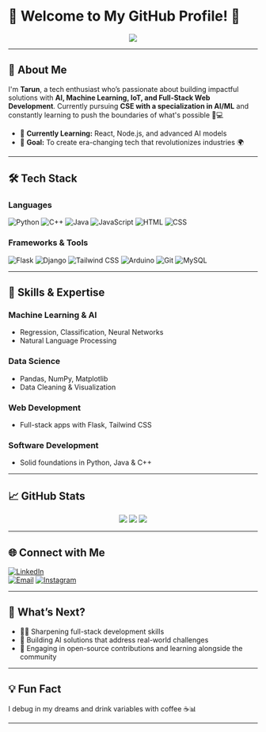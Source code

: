 # 🌟 Welcome to My GitHub Profile! 🌟

<p align="center">
  <p align="center">
  <img src="https://readme-typing-svg.herokuapp.com?font=Fira+Code&weight=500&size=24&pause=1000&color=F7931E&center=true&vCenter=true&width=435&lines=Hey+there!+I'm+Tarun+%F0%9F%91%8B;AI+%7C+ML+%7C+Web+Dev+Explorer"/>
</p>

</p>

---

## 👋 About Me  
I'm **Tarun**, a tech enthusiast who’s passionate about building impactful solutions with **AI, Machine Learning, IoT, and Full-Stack Web Development**. Currently pursuing **CSE with a specialization in AI/ML** and constantly learning to push the boundaries of what's possible 🧠💻

- 🌱 **Currently Learning:** React, Node.js, and advanced AI models  
- 🎯 **Goal:** To create era-changing tech that revolutionizes industries 🌍

---

## 🛠️ Tech Stack

### Languages
![Python](https://img.shields.io/badge/Python-3776AB?style=for-the-badge&logo=python&logoColor=white)
![C++](https://img.shields.io/badge/C%2B%2B-00599C?style=for-the-badge&logo=c%2B%2B&logoColor=white)
![Java](https://img.shields.io/badge/Java-ED8B00?style=for-the-badge&logo=java&logoColor=white)
![JavaScript](https://img.shields.io/badge/JavaScript-F7DF1E?style=for-the-badge&logo=javascript&logoColor=black)
![HTML](https://img.shields.io/badge/HTML5-E34F26?style=for-the-badge&logo=html5&logoColor=white)
![CSS](https://img.shields.io/badge/CSS3-1572B6?style=for-the-badge&logo=css3&logoColor=white)

### Frameworks & Tools
![Flask](https://img.shields.io/badge/Flask-000000?style=for-the-badge&logo=flask&logoColor=white)
![Django](https://img.shields.io/badge/Django-092E20?style=for-the-badge&logo=django&logoColor=white)
![Tailwind CSS](https://img.shields.io/badge/Tailwind_CSS-06B6D4?style=for-the-badge&logo=tailwind-css&logoColor=white)
![Arduino](https://img.shields.io/badge/Arduino-00979D?style=for-the-badge&logo=arduino&logoColor=white)
![Git](https://img.shields.io/badge/Git-F05032?style=for-the-badge&logo=git&logoColor=white)
![MySQL](https://img.shields.io/badge/MySQL-4479A1?style=for-the-badge&logo=mysql&logoColor=white)

---

## 🧠 Skills & Expertise

### Machine Learning & AI
- Regression, Classification, Neural Networks  
- Natural Language Processing

### Data Science
- Pandas, NumPy, Matplotlib  
- Data Cleaning & Visualization

### Web Development
- Full-stack apps with Flask, Tailwind CSS

### Software Development
- Solid foundations in Python, Java & C++

---

## 📈 GitHub Stats
<p align="center">
  <img src="https://github-readme-stats.vercel.app/api?username=tarun-hu&show_icons=true&theme=tokyonight" />
  <img src="https://github-readme-stats.vercel.app/api/top-langs/?username=tarun-hu&layout=compact&theme=tokyonight" />
  <img src="https://github-readme-streak-stats.herokuapp.com/?user=tarun-hu&theme=tokyonight" />
</p>

---

## 🌐 Connect with Me
[![LinkedIn](https://img.shields.io/badge/LinkedIn-blue?style=for-the-badge&logo=linkedin&logoColor=white)](https://www.linkedin.com/tarunnokwal/)  
[![Email](https://img.shields.io/badge/Gmail-D14836?style=for-the-badge&logo=gmail&logoColor=white)](mailto:tarunnokwal1@gmail.com)
[![Instagram](https://img.shields.io/badge/Instagram-E4405F?style=for-the-badge&logo=instagram&logoColor=white)](https://www.instagram.com/tarun_nokwal/)


---

## 🚀 What’s Next?
- 👨‍💻 Sharpening full-stack development skills  
- 🤖 Building AI solutions that address real-world challenges  
- 🌱 Engaging in open-source contributions and learning alongside the community

---

## 💡 Fun Fact
I debug in my dreams and drink variables with coffee ☕📊

---

